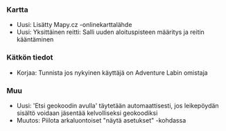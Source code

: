 
### Kartta
- Uusi: Lisätty Mapy.cz -onlinekarttalähde
- Uusi: Yksittäinen reitti: Salli uuden aloituspisteen määritys ja reitin kääntäminen

### Kätkön tiedot
- Korjaa: Tunnista jos nykyinen käyttäjä on Adventure Labin omistaja

### Muu
- Uusi: 'Etsi geokoodin avulla' täytetään automaattisesti, jos leikepöydän sisältö voidaan jäsentää kelvolliseksi geokoodiksi
- Muutos: Piilota arkaluontoiset "näytä asetukset" -kohdassa
